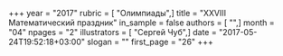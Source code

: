 +++
year = "2017"
rubric = [ "Олимпиады",]
title = "XXVIII Математический праздник"
in_sample = false
authors = [ "",]
month = "04"
npages = "2"
illustrators = [ "Сергей Чуб",]
date = "2017-05-24T19:52:18+03:00"
slogan = ""
first_page = "26"
+++
